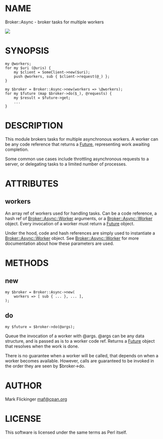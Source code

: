 # NAME

Broker::Async - broker tasks for multiple workers

<div>
    <a href="https://travis-ci.org/mark-5/p5-broker-async"><img src="https://travis-ci.org/mark-5/p5-broker-async.svg?branch=master"></a>
</div>

# SYNOPSIS

    my @workers;
    for my $uri (@uris) {
        my $client = SomeClient->new($uri);
        push @workers, sub { $client->request(@_) };
    }

    my $broker = Broker::Async->new(workers => \@workers);
    for my $future (map $broker->do($_), @requests) {
        my $result = $future->get;
        ...
    }

# DESCRIPTION

This module brokers tasks for multiple asynchronous workers. A worker can be any code reference that returns a [Future](https://metacpan.org/pod/Future), representing work awaiting completion.

Some common use cases include throttling asynchronous requests to a server, or delegating tasks to a limited number of processes.

# ATTRIBUTES

## workers

An array ref of workers used for handling tasks.
Can be a code reference, a hash ref of [Broker::Async::Worker](https://metacpan.org/pod/Broker::Async::Worker) arguments, or a [Broker::Async::Worker](https://metacpan.org/pod/Broker::Async::Worker) object.
Every invocation of a worker must return a [Future](https://metacpan.org/pod/Future) object.

Under the hood, code and hash references are simply used to instantiate a [Broker::Async::Worker](https://metacpan.org/pod/Broker::Async::Worker) object.
See [Broker::Async::Worker](https://metacpan.org/pod/Broker::Async::Worker) for more documentation about how these parameters are used.

# METHODS

## new

    my $broker = Broker::Async->new(
        workers => [ sub { ... }, ... ],
    );

## do

    my $future = $broker->do(@args);

Queue the invocation of a worker with @args.
@args can be any data structure, and is passed as is to a worker code ref.
Returns a [Future](https://metacpan.org/pod/Future) object that resolves when the work is done.

There is no guarantee when a worker will be called, that depends on when a worker becomes available.
However, calls are guaranteed to be invoked in the order they are seen by $broker->do.

# AUTHOR

Mark Flickinger <maf@cpan.org>

# LICENSE

This software is licensed under the same terms as Perl itself.
